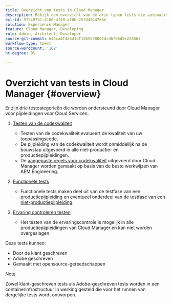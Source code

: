 ```yaml
---
title: Overzicht van tests in Cloud Manager
description: Bekijk een overzicht van de drie typen tests die automatisch worden uitgevoerd in Cloud Manager om de kwaliteit van uw aangepaste code te garanderen.
exl-id: 5f5c97b1-4180-4f49-af8b-257d4744766e
solution: Experience Manager
feature: Cloud Manager, Developing
role: Admin, Architect, Developer
source-git-commit: 646ca4f4a441bf1565558002dcd6f96d3e228563
workflow-type: tm+mt
source-wordcount: '162'
ht-degree: 0%

---
```



# Overzicht van tests in Cloud Manager {#overview}

Er zijn drie testcategorieën die worden ondersteund door Cloud Manager voor pijpleidingen voor Cloud Servicen.

1. [Testen van de codekwaliteit](/help/implementing/cloud-manager/code-quality-testing.md)

   * Testen van de codekwaliteit evalueert de kwaliteit van uw toepassingscode.
   * De pijpleiding van de codekwaliteit wordt onmiddellijk na de bouwstap uitgevoerd in alle niet-productie- en productiepijpleidingen.
   * De [aangepaste regels voor codekwaliteit](/help/implementing/cloud-manager/custom-code-quality-rules.md) uitgevoerd door Cloud Manager worden gemaakt op basis van de beste werkwijzen van AEM Engineering.

1. [Functionele tests](/help/implementing/cloud-manager/functional-testing.md)

   * Functionele tests maken deel uit van de testfase van een [productiepijpleiding](/help/implementing/cloud-manager/configuring-pipelines/configuring-production-pipelines.md) en eventueel onderdeel van de testfase van een [niet-productiepijpleiding](/help/implementing/cloud-manager/configuring-pipelines/configuring-non-production-pipelines.md).

1. [Ervaring controleren testen](/help/implementing/cloud-manager/experience-audit-testing.md)

   * Het testen van de ervaringscontrole is mogelijk in alle productiepijpleidingen van Cloud Manager en kan niet worden overgeslagen.

Deze tests kunnen:

* Door de klant geschreven
* Adobe geschreven
* Gemaakt met opensource-gereedschappen

>[!NOTE]
>
> Zowel klant-geschreven tests als Adobe-geschreven tests worden in een containerinfrastructuur in werking gesteld die voor het runnen van dergelijke tests wordt ontworpen.
